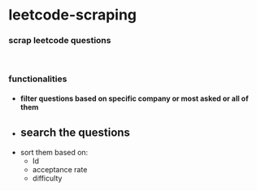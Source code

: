 <h1>leetcode-scraping</h1>
<h3>scrap leetcode questions </h3>
<br>

<h3>functionalities</h3>
<ul>
  <li><h4>filter questions based on specific company or most asked or all of them </h4></li>
  <li><h2>search the questions </h2></li>
  <li>sort them based on: 
    <ul>
      <li> Id</li>
      <li> acceptance rate</li>
      <li> difficulty</li>
    </ul>
  
  </li>

</ul>



